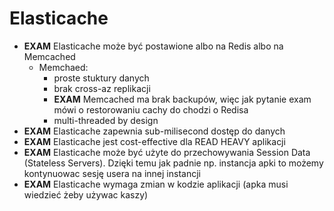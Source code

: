 # Elasticache

- **EXAM** Elasticache może być postawione albo na Redis albo na Memcached
	- Memchaed:
		- proste stuktury danych
		- brak cross-az replikacji
		- **EXAM** Memcached ma brak backupów, więc jak pytanie exam mówi o restorowaniu cachy do chodzi o Redisa
		- multi-threaded by design
- **EXAM** Elasticache zapewnia sub-milisecond dostęp do danych
- **EXAM** Elasticache jest cost-effective dla READ HEAVY aplikacji
- **EXAM** Elasticache może być użyte do przechowywania Session Data (Stateless Servers). Dzięki temu jak padnie np. instancja apki to możemy kontynuowac sesję usera na innej instancji 
- **EXAM** Elasticache wymaga zmian w kodzie aplikacji (apka musi wiedzieć żeby używac kaszy)

